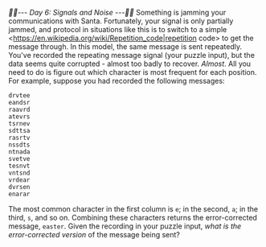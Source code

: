 *:calendar::calendar:--- Day 6: Signals and Noise ---:calendar::calendar:*
Something is jamming your communications with Santa. Fortunately, your signal is only partially jammed, and protocol in situations like this is to switch to a simple <https://en.wikipedia.org/wiki/Repetition_code|repetition code> to get the message through.
In this model, the same message is sent repeatedly.  You've recorded the repeating message signal (your puzzle input), but the data seems quite corrupted - almost too badly to recover. *Almost*.
All you need to do is figure out which character is most frequent for each position. For example, suppose you had recorded the following messages:
```eedadn
drvtee
eandsr
raavrd
atevrs
tsrnev
sdttsa
rasrtv
nssdts
ntnada
svetve
tesnvt
vntsnd
vrdear
dvrsen
enarar
```
The most common character in the first column is `e`; in the second, `a`; in the third, `s`, and so on. Combining these characters returns the error-corrected message, `easter`.
Given the recording in your puzzle input, *what is the error-corrected version* of the message being sent?
